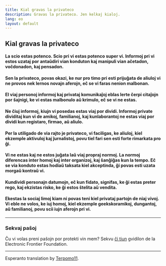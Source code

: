```yaml
---
title: Kial gravas la privateco
description: Gravas la privateco. Jen kelkaj kialoj.
lang: eo
layout: default
---
```


## Kial gravas la privateco

#### La scio estas potenco. Scio pri vi estas potenco super vi. Informoj pri vi estos uzataj por antaŭdiri vian konduton kaj manipuli vian aĉetadon, voĉdonadon, kaj pensadon.

#### Sen la privateco, povas okazi, ke nur pro timo pri esti prijuĝata de aliuloj vi ne provos nek lernos novajn aferojn, eĉ se vi faras nenion malbonan.

#### El viaj personoj informoj kaj privataj komunikaĵoj eblas lerte ĉerpi citaĵojn por ŝajnigi, ke vi estas malbonulo aŭ krimulo, eĉ se vi ne estas.

#### Ne ĉiuj informoj, kiujn vi posedas estas viaj por dividi. Informoj private dividitaj kun vi de amikoj, familianoj, kaj kunlaborantoj ne estas viaj por dividi kun registaro, firmao, aŭ aliulo.

#### Per la utiligado de via rajto je privateco, vi faciligas, ke aliuloj, kiel ekzemple aktivuloj kaj ĵurnalistoj, povu tiel fari sen esti forte rimarkata pro ĝi.

#### Vi ne estas kaj ne estos juĝata laŭ viaj propraj normoj. La normoj diferencas inter homoj kaj inter organizoj, kaj ŝanĝiĝas kun la tempo. Eĉ se via konduto estas hodiaŭ taksata kiel akceptinda, ĝi povas esti uzata morgaŭ kontraŭ vi.

#### Kundividi personajn datumojn, eĉ kun fidato, signifas, ke ĝi estas preter rego, kaj ekzistas risko, ke ĝi estos ŝtelita aŭ vendita.

#### Ekestas la sociaj limoj kiam ni povas teni kiel privataj partojn de niaj vivoj. Vi eble ne volos, ke iuj homoj, kiel ekzemple geekskoramikoj, dungantoj, aŭ familianoj, povu scii iujn aferojn pri vi.

-----

### Sekvaj paŝoj
Ĉu vi volas preni paŝojn por protekti vin mem? Sekvu [ĉi tiun](https://ssd.eff.org/) gvidilon de la Electronic Frontier Foundation.

-----
Esperanto translation by [Terpomo11](https://www.reddit.com/r/translator/comments/752qcf/english_any_translating_whyprivacymattersorg_a/do3b275/).
